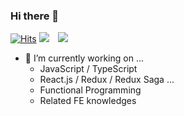 ### Hi there 👋
[![Hits](https://hits.seeyoufarm.com/api/count/incr/badge.svg?url=https%3A%2F%2Fgithub.com%2Fhayoung0Lee&count_bg=%2379C83D&title_bg=%23555555&icon=&icon_color=%23E7E7E7&title=hits&edge_flat=false)](https://hits.seeyoufarm.com)
![](https://img.shields.io/github/followers/hayoung0Lee?style=social)
<a href="https://mytutorials.tistory.com/">
    <img 
        src="http://img.shields.io/badge/-Tech%20Blog-655ced?style=flat&logo=github&link=https://mytutorials.tistory.com/"
        style="height : auto; margin-left : 10px; margin-right : 10px;"/>
</a>

- 🔭 I’m currently working on ...
  - JavaScript / TypeScript
  - React.js / Redux / Redux Saga ...
  - Functional Programming
  - Related FE knowledges
  
<!--
**hayoung0Lee/hayoung0Lee** is a ✨ _special_ ✨ repository because its `README.md` (this file) appears on your GitHub profile.

Here are some ideas to get you started:

- 🔭 I’m currently working on ...
- 🌱 I’m currently learning ...
- 👯 I’m looking to collaborate on ...
- 🤔 I’m looking for help with ...
- 💬 Ask me about ...
- 📫 How to reach me: ...
- 😄 Pronouns: ...
- ⚡ Fun fact: ...
-->
